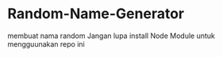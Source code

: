 # Random-Name-Generator
membuat nama random 
Jangan lupa install Node Module untuk mengguunakan repo ini
